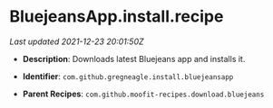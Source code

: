 # BluejeansApp.install.recipe

_Last updated 2021-12-23 20:01:50Z_

- **Description**: Downloads latest Bluejeans app and installs it.

- **Identifier**: `com.github.gregneagle.install.bluejeansapp`

- **Parent Recipes**: `com.github.moofit-recipes.download.bluejeans`
